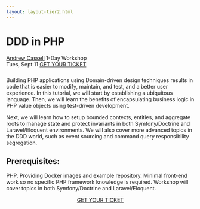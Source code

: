 ```yaml
---
layout: layout-tier2.html
---
```

<div class="container section workshop-page">
	<!-- begin workshop element -->
	<div class="row">
      <div class="col-xs-12 col-sm-2">
            <div class="speaker-container">
                <a href="../speakers/andrew-cassell.html"><div class="speaker-img andrew-cassell"></div></a>
                </div>
            </div>
        <div class="col-xs-12 col-sm-10 workshop-list">
            <h1 class="section-header">DDD in PHP</h1>
            <span class="workshops--speaker-name"><a href="../speakers/andrew-cassell.html">Andrew Cassell</a></span>
            <span class="workshops--duration">1-Day Workshop<br>Tues, Sept 11</span>
            <a class="btn get-ticket-btn" href="https://ti.to/explore-ddd-conference/explore-ddd-2018">GET YOUR TICKET</a>
            <p class="copy" style="margin-top: 25px"></p>
            <p class="copy">Building PHP applications using Domain-driven design techniques results in code that is easier to modify, maintain, and test, and a better user experience. In this tutorial, we will start by establishing a ubiquitous language. Then, we will learn the benefits of encapsulating business logic in PHP value objects using test-driven development.</p>
            <p class="copy">Next, we will learn how to setup bounded contexts, entities, and aggregate roots to manage state and protect invariants in both Symfony/Doctrine and Laravel/Eloquent environments. We will also cover more advanced topics in the DDD world, such as event sourcing and command query responsibility segregation.</p>
            <h2 class="speaker-subheader">Prerequisites:</h2>
            <p class="copy">PHP. Providing Docker images and example repository. Minimal front-end work so no specific PHP framework knowledge is required. Workshop will cover topics in both Symfony/Doctrine and Laravel/Eloquent.</p>
            <div class="col-xs-12" align="center">
                <a class="btn get-ticket-btn" href="https://ti.to/explore-ddd-conference/explore-ddd-2018">GET YOUR TICKET</a>
            </div>
        </div>
    </div>
</div> <!-- container -->
